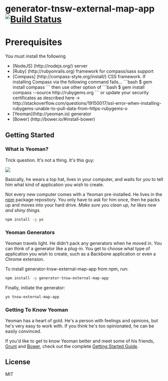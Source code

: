 # generator-tnsw-external-map-app [![Build Status](https://secure.travis-ci.org/vajnorcan/generator-tnsw-external-map-app.png?branch=master)](https://travis-ci.org/vajnorcan/generator-tnsw-external-map-app)

> 

# Prerequisites

You must install the following
<ul>
	<li>[NodeJS] (http://nodejs.org/) server </li>
	<li>[Ruby] (http://rubyonrails.org) framework for compass/sass support </li>
	<li>[Compass] (http://compass-style.org/install/) CSS framework. If installing Compass via the following command fails... 
		```bash
		$ gem install compass
		```
		then use other option of 
		```bash
		$ gem install compass --source http://rubygems.org
		```
		or update your security certificates as described here -> http://stackoverflow.com/questions/19150017/ssl-error-when-installing-rubygems-unable-to-pull-data-from-https-rubygems-o
	</li>
	<li>[Yeoman](http://yeoman.io) generator </li>
	<li>[Bower] (http://bower.io/#install-bower) </li>
</ul>

## Getting Started

### What is Yeoman?

Trick question. It's not a thing. It's this guy:

![](http://i.imgur.com/JHaAlBJ.png)

Basically, he wears a top hat, lives in your computer, and waits for you to tell him what kind of application you wish to create.

Not every new computer comes with a Yeoman pre-installed. He lives in the [npm](https://npmjs.org) package repository. You only have to ask for him once, then he packs up and moves into your hard drive. *Make sure you clean up, he likes new and shiny things.*

```bash
npm install -g yo
```

### Yeoman Generators

Yeoman travels light. He didn't pack any generators when he moved in. You can think of a generator like a plug-in. You get to choose what type of application you wish to create, such as a Backbone application or even a Chrome extension.

To install generator-tnsw-external-map-app from npm, run:

```bash
npm install -g generator-tnsw-external-map-app
```

Finally, initiate the generator:

```bash
yo tnsw-external-map-app
```

### Getting To Know Yeoman

Yeoman has a heart of gold. He's a person with feelings and opinions, but he's very easy to work with. If you think he's too opinionated, he can be easily convinced.

If you'd like to get to know Yeoman better and meet some of his friends, [Grunt](http://gruntjs.com) and [Bower](http://bower.io), check out the complete [Getting Started Guide](https://github.com/yeoman/yeoman/wiki/Getting-Started).


## License

MIT
